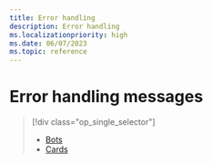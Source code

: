 ```yaml
---
title: Error handling
description: Error handling
ms.localizationpriority: high
ms.date: 06/07/2023
ms.topic: reference
---
```


# Error handling messages

> [!div class="op_single_selector"]
>
> - [Bots](includes/bots/)
> - [Cards](includes/cards/)

